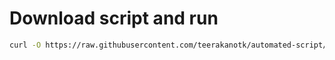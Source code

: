 # Download script and run

```sh
curl -O https://raw.githubusercontent.com/teerakanotk/automated-script/main/<script.sh> | sudo sh <script.sh>
```
